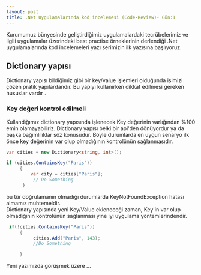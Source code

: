 ```yaml
---
layout: post
title: .Net Uygulamalarında kod incelemesi (Code-Review)- Gün:1
---  
```


Kurumumuz bünyesinde geliştirdiğimiz uygulamalardaki tecrübelerimiz ve ilgili uygulamalar üzerindeki best practise örneklerinin derlendiği .Net uygulamalarında  kod incelemeleri yazı serimizin ilk yazısına başlıyoruz. 

## Dictionary yapısı 
Dictionary yapısı bildiğimiz gibi bir key/value işlemleri olduğunda işimizi çözen pratik yapılardandır. Bu yapıyı kullanırken dikkat edilmesi gereken hususlar  vardır .  

### Key değeri kontrol edilmeli   

Kullandığımız dictionary yapısında işlenecek Key değerinin varlığından %100 emin olamayabiliriz. Dictionary yapısı belki bir api'den dönüyordur ya da başka bağımlılıklar söz konusudur. Böyle durumlarda en uygun senaryo ilk önce key değerinin var olup olmadığının kontrolünün sağlanmasıdır. 
``` c# 
var cities = new Dictionary<string, int>();

if (cities.ContainsKey("Paris"))
     {
         var city = cities["Paris"];
          // Do Something
      }


```

bu tür doğrulamanın olmadığı durumlarda KeyNotFoundException hatası almamız muhtemeldir.   
Dictionary yapısında yeni Key/Value ekleneceği zaman, Key'in var olup olmadığının kontrolünün sağlanması yine iyi uygulama yöntemlerindendir.  
``` c#
 if(!cities.ContainsKey("Paris"))
     {
          cities.Add("Paris", 143);
          //Do Something

     }

```


Yeni yazımızda görüşmek üzere ...
